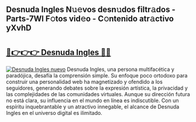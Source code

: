 ## Desnuda Ingles N𝚞𝚎vos desn𝚞dos filtr𝚊dos - Parts-7Wl F𝚘tos vid𝚎o - C𝚘ntenido atr𝚊ctivo yXvhD

# <h2><a href="http://mbawfh.tromn.icu/?c=Desnuda+Ingles">🔗👉👉👉 Desnuda Ingles 🔗🔗</a></h2>

[![Desnuda Ingles nuevo](https://i.imgur.com/pEAQMta.gif)](http://mbawfh.tromn.icu/?c=Desnuda+Ingles)
Desnuda Ingles, una persona multifacética y paradójica, desafía la comprensión simple. Su enfoque poco ortodoxo para construir una personalidad web ha magnetizado y ofendido a los seguidores, generando debates sobre la expresión artística, la privacidad y las complejidades de las comunidades virtuales. Aunque su dirección futura no está clara, su influencia en el mundo en línea es indiscutible. Con un espíritu inquebrantable y un atractivo innegable, el alcance de Desnuda Ingles en el universo digital es ilimitado.
